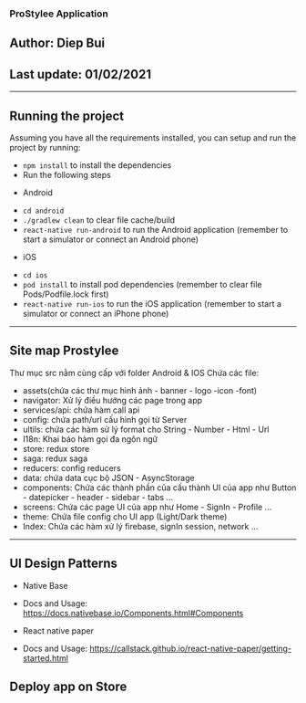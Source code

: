 ### ProStylee Application

## Author: Diep Bui

## Last update: 01/02/2021

---

## Running the project

Assuming you have all the requirements installed, you can setup and run the project by running:

- `npm install` to install the dependencies
- Run the following steps

* Android

- `cd android`
- `./gradlew clean` to clear file cache/build
- `react-native run-android` to run the Android application (remember to start a simulator or connect an Android phone)

* iOS

- `cd ios`
- `pod install` to install pod dependencies (remember to clear file Pods/Podfile.lock first)
- `react-native run-ios` to run the iOS application (remember to start a simulator or connect an iPhone phone)

---

## Site map Prostylee

Thư mục src nằm cùng cấp với folder Android & IOS
Chứa các file:

- assets(chứa các thư mục hình ảnh - banner - logo -icon -font)
- navigator: Xử lý điều hướng các page trong app
- services/api: chứa hàm call api
- config: chứa path/url cấu hình gọi từ Server
- ultils: chứa các hàm sử lý format cho String - Number - Html - Url
- I18n: Khai báo hàm gọi đa ngôn ngữ
- store: redux store
- saga: redux saga
- reducers: config reducers
- data: chứa data cục bộ JSON - AsyncStorage
- components: Chứa các thành phần của cấu thành UI của app như Button - datepicker - header - sidebar - tabs …
- screens: Chứa các page UI của app như Home - SignIn - Profile …
- theme: Chứa file config cho UI app (Light/Dark theme)
- Index: Chứa các hàm xử lý firebase, signIn session, network ...

---

## UI Design Patterns

- Native Base

* Docs and Usage: https://docs.nativebase.io/Components.html#Components

- React native paper

* Docs and Usage: https://callstack.github.io/react-native-paper/getting-started.html

## Deploy app on Store
